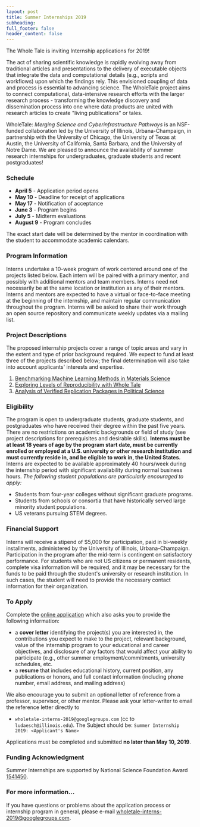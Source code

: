 ```yaml
---
layout: post
title: Summer Internships 2019
subheading: 
full_footer: false
header_content: false
---
```


The Whole Tale is inviting Internship applications for 2019!

The act of sharing scientific knowledge is rapidly evolving away from
traditional articles and presentations to the delivery of executable objects
that integrate the data and computational details (e.g., scripts and workflows)
upon which the findings rely. This envisioned coupling of data and process is
essential to advancing science. The WholeTale project aims to connect
computational, data-intensive research efforts with the larger research
process - transforming the knowledge discovery and dissemination process into
one where data products are united with research articles to create "living
publications" or tales.

WholeTale: _Merging Science and Cyberinfrastructure Pathways_ is an NSF-funded
collaboration led by the University of Illinois, Urbana-Champaign, in
partnership with the University of Chicago, the University of Texas at Austin,
the University of California, Santa Barbara, and the University of Notre Dame.
We are pleased to announce the availability of summer research internships for
undergraduates, graduate students and recent postgraduates!


### Schedule

  * **April 5** - Application period opens
  * **May 10** - Deadline for receipt of applications
  * **May 17** - Notification of acceptance 
  * **June 3** - Program begins
  * **July 5** - Midterm evaluations
  * **August 9** - Program concludes

The exact start date will be determined by the mentor in coordination with the
student to  accommodate academic calendars.

### Program Information

Interns undertake a 10-week program of work centered around one of the projects
listed below. Each intern will be paired with a primary mentor, and possibly
with additional mentors and team members. Interns need not necessarily be at
the same location or institution as any of their mentors. Interns and mentors
are expected to have a virtual or face-to-face meeting at the beginning of the
internship, and maintain regular communication throughout the program. Interns
will be asked to share their work through an open source repository and
communicate weekly updates via a mailing list.  

### Project Descriptions

The proposed internship projects cover a range of topic areas and vary in the
extent and type of prior background required. We expect to fund at least three
of the projects described below; the final determination will also take into
account applicants' interests and expertise.

 1. [Benchmarking Machine Learning Methods in Materials Science](/internship_projects/2019-benchmarking-machine-learning-matsci.html)
 1. [Exploring Levels of Reproducibility with Whole Tale](/internship_projects/2019-reproducibility-levels.html)
 1. [Analysis of Verified Replication Packages in Political Science](/internship_projects/2019-analyzing-ajps.html)

### Eligibility

The program is open to undergraduate students, graduate students, and
postgraduates who have received their degree within the past five years. There
are no restrictions on academic backgrounds or field of study (see project
descriptions for prerequisites and desirable skills). **Interns must be at least
18 years of age by the program start date, must be currently enrolled or
employed at a U.S. university or other research institution and must currently
reside in, and be eligible to work in, the United States.** Interns are expected
to be available approximately 40 hours/week during the internship period with
significant availability during normal business hours. _The following student
populations are particularly encouraged to apply:_

 * Students from four-year colleges without significant graduate programs.
 * Students from schools or consortia that have historically served large
   minority student populations. 
 * US veterans pursuing STEM degrees.


### Financial Support

Interns will receive a stipend of $5,000 for participation, paid in bi-weekly
installments, administered by the University of Illinois, Urbana-Champaign.
Participation in the program after the mid-term is contingent on satisfactory
performance. For students who are not US citizens or permanent residents,
complete visa information will be required, and it may be necessary for the
funds to be paid through the student's university or research institution.
In such cases, the student will need to provide the necessary contact
information for their organization.

### To Apply



Complete the [online application](https://goo.gl/forms/J3NJipyQDSk9vSBR2) which
also asks you to provide the following information: 

 * a **cover letter** identifying the project(s) you are interested in, the
contributions you expect to make to the project, relevant background, value of
the internship program to your educational and career objectives, and
disclosure of any factors that would affect your ability to participate (e.g.,
other summer employment/commitments, university schedules, etc. 
 * a **resume** that includes educational history, current position, any publications
or honors, and full contact information (including phone number, email address,
and mailing address)

We also encourage you to submit an optional letter of reference from a
professor, supervisor, or other mentor. Please ask your letter-writer to email
the reference letter directly to

 * `wholetale-interns-2019@googlegroups.com` (cc to `ludaesch@illinois.edu`). 
   The Subject should be:  `Summer Internship 2019: <Applicant's Name>`

Applications must be completed and submitted **no later than May 10, 2019**.

### Funding Acknowledgment

Summer Internships are supported by National Science Foundation Award [1541450](
https://www.nsf.gov/awardsearch/showAward?AWD_ID=1541450).

### For more information...

If you have questions or problems about the application process or internship
program in general, please e-mail [wholetale-interns-2019@googlegroups.com](mailto:wholetale-interns-2019@googlegroups.com).
